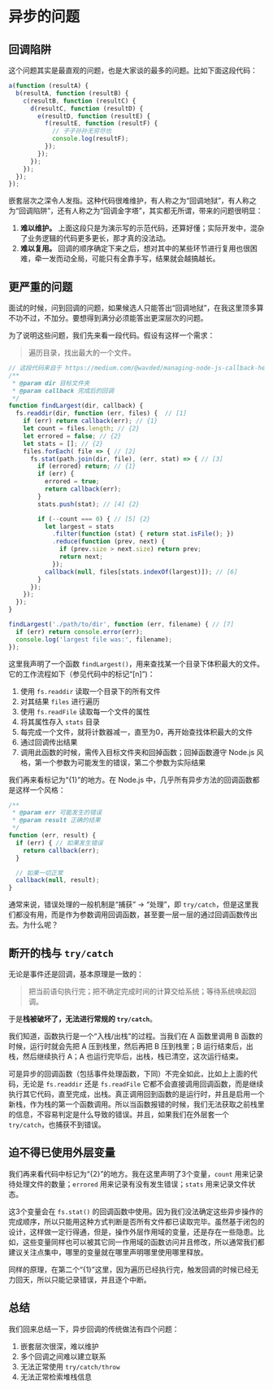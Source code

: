 异步的问题
========

## 回调陷阱

这个问题其实是最直观的问题，也是大家谈的最多的问题。比如下面这段代码：

```javascript
a(function (resultA) {
  b(resultA, function (resultB) {
    c(resultB, function (resultC) {
      d(resultC, function (resultD) {
        e(resultD, function (resultE) {
          f(resultE, function (resultF) {
            // 子子孙孙无穷尽也
            console.log(resultF);
          });
        });
      });
    });
  });
});
```

嵌套层次之深令人发指。这种代码很难维护，有人称之为“回调地狱”，有人称之为“回调陷阱”，还有人称之为“回调金字塔”，其实都无所谓，带来的问题很明显：

1. **难以维护。** 上面这段只是为演示写的示范代码，还算好懂；实际开发中，混杂了业务逻辑的代码更多更长，那才真的没法动。
2. **难以复用。** 回调的顺序确定下来之后，想对其中的某些环节进行复用也很困难，牵一发而动全局，可能只有全靠手写，结果就会越搞越长。

## 更严重的问题

面试的时候，问到回调的问题，如果候选人只能答出“回调地狱”，在我这里顶多算不功不过，不加分。要想得到满分必须能答出更深层次的问题。

为了说明这些问题，我们先来看一段代码。假设有这样一个需求：

> 遍历目录，找出最大的一个文件。

```javascript
// 这段代码来自于 https://medium.com/@wavded/managing-node-js-callback-hell-1fe03ba8baf 我加入了一些自己的理解
/**
 * @param dir 目标文件夹
 * @param callback 完成后的回调
 */
function findLargest(dir, callback) {
  fs.readdir(dir, function (err, files) {  // [1]
    if (err) return callback(err); // {1}
    let count = files.length; // {2}
    let errored = false; // {2}
    let stats = []; // {2}
    files.forEach( file => { // [2]
      fs.stat(path.join(dir, file), (err, stat) => { // [3]
        if (errored) return; // {1}
        if (err) {
          errored = true;
          return callback(err);
        }
        stats.push(stat); // [4] {2}

        if (--count === 0) { // [5] {2}
          let largest = stats
            .filter(function (stat) { return stat.isFile(); })
            .reduce(function (prev, next) {
              if (prev.size > next.size) return prev;
              return next;
            });
          callback(null, files[stats.indexOf(largest)]); // [6]
        }
      });
    });
  });
}

findLargest('./path/to/dir', function (err, filename) { // [7]
  if (err) return console.error(err);
  console.log('largest file was:', filename);
});
```

这里我声明了一个函数 `findLargest()`，用来查找某一个目录下体积最大的文件。它的工作流程如下（参见代码中的标记“[n]”)：

1. 使用 `fs.readdir` 读取一个目录下的所有文件
2. 对其结果 `files` 进行遍历
3. 使用 `fs.readFile` 读取每一个文件的属性
4. 将其属性存入 `stats` 目录
5. 每完成一个文件，就将计数器减一，直至为0，再开始查找体积最大的文件
6. 通过回调传出结果
7. 调用此函数的时候，需传入目标文件夹和回掉函数；回掉函数遵守 Node.js 风格，第一个参数为可能发生的错误，第二个参数为实际结果

我们再来看标记为“{1}”的地方。在 Node.js 中，几乎所有异步方法的回调函数都是这样一个风格：

```javascript
/**
 * @param err 可能发生的错误
 * @param result 正确的结果
 */
function (err, result) {
  if (err) { // 如果发生错误
    return callback(err);
  }

  // 如果一切正常
  callback(null, result);
}
```

通常来说，错误处理的一般机制是“捕获” -> “处理”，即 `try/catch`，但是这里我们都没有用，而是作为参数调用回调函数，甚至要一层一层的通过回调函数传出去。为什么呢？

## 断开的栈与 `try/catch`

无论是事件还是回调，基本原理是一致的：

> 把当前语句执行完；把不确定完成时间的计算交给系统；等待系统唤起回调。

于是**栈被破坏了，无法进行常规的 `try/catch`**。

我们知道，函数执行是一个“入栈/出栈”的过程。当我们在 A 函数里调用 B 函数的时候，运行时就会先把 A 压到栈里，然后再把 B 压到栈里；B 运行结束后，出栈，然后继续执行 A；A 也运行完毕后，出栈，栈已清空，这次运行结束。

可是异步的回调函数（包括事件处理函数，下同）不完全如此，比如上上面的代码，无论是 `fs.readdir` 还是 `fs.readFile` 它都不会直接调用回调函数，而是继续执行其它代码，直至完成，出栈。真正调用回到函数的是运行时，并且是启用一个新栈，作为栈的第一个函数调用。所以当函数报错的时候，我们无法获取之前栈里的信息，不容易判定是什么导致的错误。并且，如果我们在外层套一个 `try/catch`，也捕获不到错误。

## 迫不得已使用外层变量

我们再来看代码中标记为“{2}”的地方。我在这里声明了3个变量，`count` 用来记录待处理文件的数量；`errored` 用来记录有没有发生错误；`stats` 用来记录文件状态。

这3个变量会在 `fs.stat()` 的回调函数中使用。因为我们没法确定这些异步操作的完成顺序，所以只能用这种方式判断是否所有文件都已读取完毕。虽然基于闭包的设计，这样做一定行得通，但是，操作外层作用域的变量，还是存在一些隐患。比如，这些变量同样也可以被其它同一作用域的函数访问并且修改，所以通常我们都建议关注点集中，哪里的变量就在哪里声明哪里使用哪里释放。

同样的原理，在第二个“{1}”这里，因为遍历已经执行完，触发回调的时候已经无力回天，所以只能记录错误，并且逐个中断。

## 总结

我们回来总结一下，异步回调的传统做法有四个问题：

1. 嵌套层次很深，难以维护
2. 多个回调之间难以建立联系
3. 无法正常使用 `try/catch/throw`
4. 无法正常检索堆栈信息